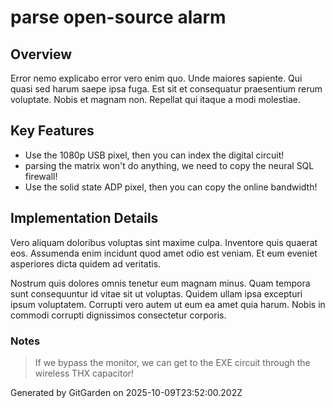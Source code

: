 # parse open-source alarm

## Overview
Error nemo explicabo error vero enim quo. Unde maiores sapiente. Qui quasi sed harum saepe ipsa fuga. Est sit et consequatur praesentium rerum voluptate. Nobis et magnam non. Repellat qui itaque a modi molestiae.

## Key Features
- Use the 1080p USB pixel, then you can index the digital circuit!
- parsing the matrix won't do anything, we need to copy the neural SQL firewall!
- Use the solid state ADP pixel, then you can copy the online bandwidth!

## Implementation Details
Vero aliquam doloribus voluptas sint maxime culpa. Inventore quis quaerat eos. Assumenda enim incidunt quod amet odio est veniam. Et eum eveniet asperiores dicta quidem ad veritatis.
 Nostrum quis dolores omnis tenetur eum magnam minus. Quam tempora sunt consequuntur id vitae sit ut voluptas. Quidem ullam ipsa excepturi ipsum voluptatem. Corrupti vero autem ut eum ea amet quia harum. Nobis in commodi corrupti dignissimos consectetur corporis.

### Notes
> If we bypass the monitor, we can get to the EXE circuit through the wireless THX capacitor!

Generated by GitGarden on 2025-10-09T23:52:00.202Z